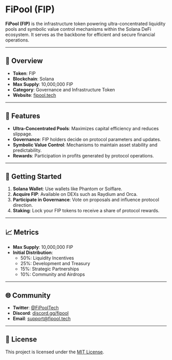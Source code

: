# FiPool (FIP)

**FiPool (FIP)** is the infrastructure token powering ultra-concentrated liquidity pools and symbolic value control mechanisms within the Solana DeFi ecosystem. It serves as the backbone for efficient and secure financial operations.

---

## 🔹 Overview

- **Token**: FIP
- **Blockchain**: Solana
- **Max Supply**: 10,000,000 FIP
- **Category**: Governance and Infrastructure Token
- **Website**: [fipool.tech](https://fipool.tech)

---

## 🧩 Features

- **Ultra-Concentrated Pools**: Maximizes capital efficiency and reduces slippage.
- **Governance**: FIP holders decide on protocol parameters and updates.
- **Symbolic Value Control**: Mechanisms to maintain asset stability and predictability.
- **Rewards**: Participation in profits generated by protocol operations.

---

## 🚀 Getting Started

1. **Solana Wallet**: Use wallets like Phantom or Solflare.
2. **Acquire FIP**: Available on DEXs such as Raydium and Orca.
3. **Participate in Governance**: Vote on proposals and influence protocol direction.
4. **Staking**: Lock your FIP tokens to receive a share of protocol rewards.

---

## 📈 Metrics

- **Max Supply**: 10,000,000 FIP
- **Initial Distribution**:
  - 50%: Liquidity Incentives
  - 25%: Development and Treasury
  - 15%: Strategic Partnerships
  - 10%: Community and Airdrops

---

## 🌐 Community

- **Twitter**: [@FiPoolTech](https://twitter.com/FiPoolTech)
- **Discord**: [discord.gg/fipool](https://discord.gg/fipool)
- **Email**: [support@fipool.tech](mailto:support@fipool.tech)

---

## 📜 License

This project is licensed under the [MIT License](LICENSE).
